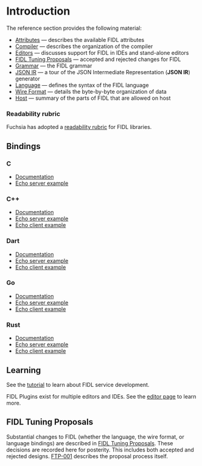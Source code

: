 # Introduction

The reference section provides the following material:

* [Attributes](attributes.md) &mdash; describes the available FIDL attributes
* [Compiler](compiler.md) &mdash; describes the organization of the compiler
* [Editors](editors.md) &mdash; discusses support for FIDL in IDEs and stand-alone editors
* [FIDL Tuning Proposals](ftp/README.md) &mdash; accepted and rejected changes for FIDL
* [Grammar](grammar.md) &mdash; the FIDL grammar
* [JSON IR](json-ir.md) &mdash; a tour of the JSON Intermediate Representation (**JSON IR**) generator
* [Language](language.md) &mdash; defines the syntax of the FIDL language
* [Wire Format](wire-format/index.md) &mdash; details the byte-by-byte organization of data
* [Host](host.md) &mdash; summary of the parts of FIDL that are allowed on host

### Readability rubric

Fuchsia has adopted a
[readability rubric](https://fuchsia.googlesource.com/docs/+/master/development/api/fidl.md)
for FIDL libraries.

## Bindings

### C

- [Documentation](../languages/c.md)
- [Echo server example](https://fuchsia.googlesource.com/garnet/+/master/examples/fidl/echo2_server_c/)

### C++

- [Documentation](../languages/cpp.md)
- [Echo server example](https://fuchsia.googlesource.com/garnet/+/master/examples/fidl/echo2_server_cpp/)
- [Echo client example](https://fuchsia.googlesource.com/garnet/+/master/examples/fidl/echo2_client_cpp/)

### Dart

- [Documentation](../languages/dart.md)
- [Echo server example](https://fuchsia.googlesource.com/topaz/+/master/examples/fidl/echo_server_dart/)
- [Echo client example](https://fuchsia.googlesource.com/topaz/+/master/examples/fidl/echo_client_dart/)

### Go

- [Documentation](../languages/go.md)
- [Echo server example](https://fuchsia.googlesource.com/garnet/+/master/examples/fidl/echo2_server_go/)
- [Echo client example](https://fuchsia.googlesource.com/garnet/+/master/examples/fidl/echo2_client_go/)

### Rust

- [Documentation](../languages/rust.md)
- [Echo server example](https://fuchsia.googlesource.com/garnet/+/master/examples/fidl/echo2_server_rust/)
- [Echo client example](https://fuchsia.googlesource.com/garnet/+/master/examples/fidl/echo2_client_rust/)

## Learning

See the [tutorial](../tutorial/README.md) to learn about FIDL service development.

FIDL Plugins exist for multiple editors and IDEs.  See the
[editor page](editors.md) to learn more.

## FIDL Tuning Proposals

Substantial changes to FIDL (whether the language, the wire format, or
language bindings) are described in [FIDL Tuning Proposals]. These
decisions are recorded here for posterity. This includes both accepted
and rejected designs. [FTP-001] describes the proposal process itself.

[FIDL Tuning Proposals]: ftp/README.md
[FTP-001]: ftp/ftp-001.md
